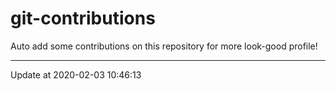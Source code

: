 # git-contributions

Auto add some contributions on this repository for more look-good profile!

---

Update at 2020-02-03 10:46:13

